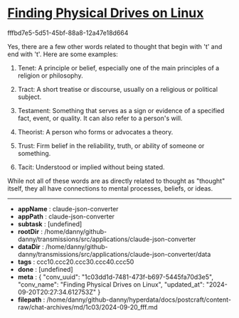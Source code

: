 # [Finding Physical Drives on Linux](https://claude.ai/chat/1c03dd1d-7481-473f-b697-5445fa70d3e5)

fffbd7e5-5d51-45bf-88a8-12a47e18d664

 Yes, there are a few other words related to thought that begin with 't' and end with 't'. Here are some examples:

1. Tenet: A principle or belief, especially one of the main principles of a religion or philosophy.

2. Tract: A short treatise or discourse, usually on a religious or political subject.

3. Testament: Something that serves as a sign or evidence of a specified fact, event, or quality. It can also refer to a person's will.

4. Theorist: A person who forms or advocates a theory.

5. Trust: Firm belief in the reliability, truth, or ability of someone or something.

6. Tacit: Understood or implied without being stated.

While not all of these words are as directly related to thought as "thought" itself, they all have connections to mental processes, beliefs, or ideas.

---

* **appName** : claude-json-converter
* **appPath** : claude-json-converter
* **subtask** : [undefined]
* **rootDir** : /home/danny/github-danny/transmissions/src/applications/claude-json-converter
* **dataDir** : /home/danny/github-danny/transmissions/src/applications/claude-json-converter/data
* **tags** : ccc10.ccc20.ccc30.ccc40.ccc50
* **done** : [undefined]
* **meta** : {
  "conv_uuid": "1c03dd1d-7481-473f-b697-5445fa70d3e5",
  "conv_name": "Finding Physical Drives on Linux",
  "updated_at": "2024-09-20T20:27:34.612753Z"
}
* **filepath** : /home/danny/github-danny/hyperdata/docs/postcraft/content-raw/chat-archives/md/1c03/2024-09-20_fff.md